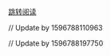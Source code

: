 [跳转阅读](https://github.com/AfterThreeYears/blog/issues/16)

// Update by 1596788110963

// Update by 1596788197750
